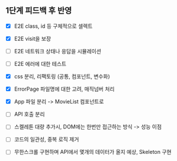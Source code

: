 ## 1단계 피드백 후 반영

- [x] E2E class, id 등 구체적으로 셀렉트
- [x] E2E visit을 보장
- [ ] E2E 네트워크 상태나 응답을 시뮬레이션
- [ ] E2E 에러에 대한 테스트

- [x] css 분리, 리팩토링 (공통, 컴포넌트, 변수화)
- [x] ErrorPage 파일명에 대한 고려, 매직넘버 처리
- [x] App 파일 분리 -> MovieList 컴포넌트로
- [ ] API 호출 분리
- [ ] 스켈레톤 대량 추가시, DOM에는 한번만 접근하는 방식 -> 성능 이점

- [ ] 코드의 일관성, 중복 로직 제거
- [ ] 무한스크롤 구현하며 API에서 몇개의 데이터가 올지 예상, Skeleton 구현
